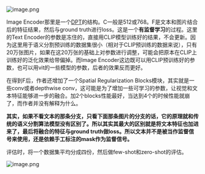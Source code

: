 ![image.png](https://youki-1330066034.cos.ap-guangzhou.myqcloud.com/machine-learning/202504051129634.png)

Image Encoder那里是一个[DPT](深度学习中的一些概念#dpt)的结构。C一般是512或768。F是文本和图片结合后的特征结果，然后与ground truth进行loss。这是一个**有监督学习**的过程。这里的Text Encoder的参数是冻住的，直接用CLIP模型训练好的结果，不会更新。因为这里用于语义分割预训练的数据集很小（相对于CLIP预训练的数据来说），只有20万张图片，如果在这20万张的基础上对参数进行调整，可能会把原本在CLIP上训练好的泛化效果给带偏掉。而Image Encoder这边既可以用CLIP预训练好的参数，也可以用vit的一些模型的参数，后者的效果反而更好。

在得到F后，作者还增加了一个Spatial Regularization Blocks模块，其实就是一些conv或者depthwise conv，这可能是为了增加一些可学习的参数，让视觉和文本特征能够进一步的融合。加2个blocks性能最好，当达到4个的时候性能就崩了，而作者并没有解释为什么。

**其实，如果不看文本的那条分支，只看下面那条图片的分支的话，它的原理就和传统的语义分割算法模型没有区别了。所以其实其最大的区别就是将文本特征也加进来了，最后将融合的特征与ground truth做loss。所以文本并不是被当作监督信号来使用，还是依赖手工标注的mask作为监督信号。**

评估时，将一个数据集平均分成四份，然后做few-shot和zero-shot的评估。

![image.png](https://youki-1330066034.cos.ap-guangzhou.myqcloud.com/machine-learning/202504051125451.png)


